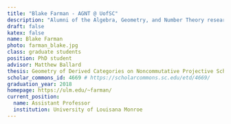 ```yaml
---
title: "Blake Farman - AGNT @ UofSC"
description: "Alumni of the Algebra, Geometry, and Number Theory research group at the University of South Carolina"
draft: false
katex: false
name: Blake Farman
photo: farman_blake.jpg
class: graduate students
position: PhD student
advisor: Matthew Ballard
thesis: Geometry of Derived Categories on Noncommutative Projective Schemes
scholar_commons_id: 4669 # https://scholarcommons.sc.edu/etd/4669/
graduation_year: 2018
homepage: https://ulm.edu/~farman/
current_position: 
  name: Assistant Professor
  institution: University of Louisana Monroe
---
```

